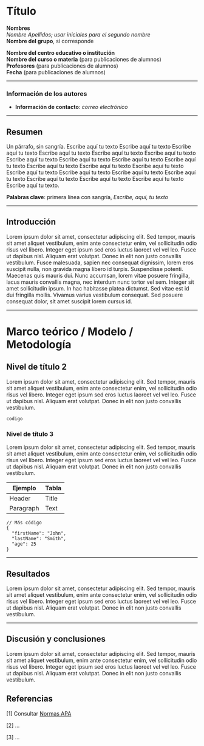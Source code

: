 # Título

**Nombres**  
_Nombre Apellidos; usar iniciales para el segundo nombre_  
**Nombre del grupo**, si corresponde  

**Nombre del centro educativo o institución**  
**Nombre del curso o materia** (para publicaciones de alumnos)  
**Profesores** (para publicaciones de alumnos)  
**Fecha** (para publicaciones de alumnos)  

---

### Información de los autores
 
- **Información de contacto**: _correo electrónico_  

---

## Resumen

Un párrafo, sin sangría. Escribe aquí tu texto Escribe aquí tu texto Escribe aquí tu texto Escribe aquí tu texto Escribe aquí tu texto Escribe aquí tu texto Escribe aquí tu texto Escribe aquí tu texto Escribe aquí tu texto Escribe aquí tu texto Escribe aquí tu texto Escribe aquí tu texto Escribe aquí tu texto Escribe aquí tu texto Escribe aquí tu texto Escribe aquí tu texto Escribe aquí tu texto Escribe aquí tu texto Escribe aquí tu texto Escribe aquí tu texto Escribe aquí tu texto. 

**Palabras clave**: primera línea con sangría, _Escribe, aquí, tu texto_

---

## Introducción

Lorem ipsum dolor sit amet, consectetur adipiscing elit. Sed tempor, mauris sit amet aliquet vestibulum, enim ante consectetur enim, vel sollicitudin odio risus vel libero. Integer eget ipsum sed eros luctus laoreet vel vel leo. Fusce ut dapibus nisl. Aliquam erat volutpat. Donec in elit non justo convallis vestibulum. Fusce malesuada, sapien nec consequat dignissim, lorem eros suscipit nulla, non gravida magna libero id turpis. Suspendisse potenti. Maecenas quis mauris dui. Nunc accumsan, lorem vitae posuere fringilla, lacus mauris convallis magna, nec interdum nunc tortor vel sem. Integer sit amet sollicitudin ipsum. In hac habitasse platea dictumst. Sed vitae est id dui fringilla mollis. Vivamus varius vestibulum consequat. Sed posuere consequat dolor, sit amet suscipit lorem cursus id.

---

# Marco teórico / Modelo / Metodología

## Nivel de título 2

Lorem ipsum dolor sit amet, consectetur adipiscing elit. Sed tempor, mauris sit amet aliquet vestibulum, enim ante consectetur enim, vel sollicitudin odio risus vel libero. Integer eget ipsum sed eros luctus laoreet vel vel leo. Fusce ut dapibus nisl. Aliquam erat volutpat. Donec in elit non justo convallis vestibulum.

`codigo`

### Nivel de título 3

Lorem ipsum dolor sit amet, consectetur adipiscing elit. Sed tempor, mauris sit amet aliquet vestibulum, enim ante consectetur enim, vel sollicitudin odio risus vel libero. Integer eget ipsum sed eros luctus laoreet vel vel leo. Fusce ut dapibus nisl. Aliquam erat volutpat. Donec in elit non justo convallis vestibulum.

| Ejemplo | Tabla |
| ----------- | ----------- |
| Header | Title |
| Paragraph | Text |

```
// Más código
{
  "firstName": "John",
  "lastName": "Smith",
  "age": 25
}
```

---

## Resultados

Lorem ipsum dolor sit amet, consectetur adipiscing elit. Sed tempor, mauris sit amet aliquet vestibulum, enim ante consectetur enim, vel sollicitudin odio risus vel libero. Integer eget ipsum sed eros luctus laoreet vel vel leo. Fusce ut dapibus nisl. Aliquam erat volutpat. Donec in elit non justo convallis vestibulum.

---

## Discusión y conclusiones

Lorem ipsum dolor sit amet, consectetur adipiscing elit. Sed tempor, mauris sit amet aliquet vestibulum, enim ante consectetur enim, vel sollicitudin odio risus vel libero. Integer eget ipsum sed eros luctus laoreet vel vel leo. Fusce ut dapibus nisl. Aliquam erat volutpat. Donec in elit non justo convallis vestibulum.

## Referencias

[1] Consultar [Normas APA](https://normas-apa.org/referencias/)

[2] ...

[3] ...